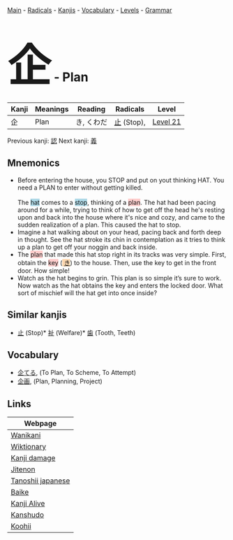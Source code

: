 <style> bigfont {font-size: 100px}</style>
[Main](../README.md) -
[Radicals](../radicals.md) -
[Kanjis](../kanjis.md) -
[Vocabulary](../vocabulary.md) -
[Levels](../levels.md) -
[Grammar](../grammar.md)
# <bigfont> 企</bigfont> - Plan 

| Kanji | Meanings | Reading | Radicals | Level |
| --- | --- | --- | --- | --- |
| 企 | Plan | き, くわだ | [止](../radicals/止.md) (Stop),  | [Level 21](../levels/wk_level21.md) |

Previous kanji: [認](認.md) Next kanji: [義](義.md) 

## Mnemonics
 * Before entering the house, you STOP and put on yout thinking HAT. You need a PLAN to enter without getting killed.<br><br>The <span style="background-color:#ADD8E6"> hat</span> comes to a <span style="background-color:#ADD8E6"> stop</span>, thinking of a <span style="background-color:#ffcccb"> plan</span>. The hat had been pacing around for a while, trying to think of how to get off the head he's resting upon and back into the house where it's nice and cozy, and came to the sudden realization of a plan. This caused the hat to stop.
* Imagine a hat walking about on your head, pacing back and forth deep in thought. See the hat stroke its chin in contemplation as it tries to think up a plan to get off your noggin and back inside.
* The <span style="background-color:#ffcccb"> plan</span> that made this hat stop right in its tracks was very simple. First, obtain the <span style="background-color:#ffcccb"> key</span> (<span style="background-color:#fed8b1"> [き](https://jisho.org/search/き)</span>) to the house. Then, use the key to get in the front door. How simple!
* Watch as the hat begins to grin. This plan is so simple it’s sure to work. Now watch as the hat obtains the key and enters the locked door. What sort of mischief will the hat get into once inside?


## Similar kanjis
 * [止](止.md) (Stop)* [祉](祉.md) (Welfare)* [歯](歯.md) (Tooth, Teeth)


## Vocabulary
 * [企てる](../vocabulary/企.md), (To Plan, To Scheme, To Attempt)
* [企画](../vocabulary/企.md), (Plan, Planning, Project)



## Links 

| Webpage |
| --- |
| [Wanikani          ](https://www.wanikani.com/kanji/企) |
| [Wiktionary        ](https://en.wiktionary.org/wiki/企) |
| [Kanji damage      ](http://www.kanjidamage.com/kanji/search?utf8=✓&q=企) |
| [Jitenon           ](https://jitenon.com/kanji/企) |
| [Tanoshii japanese ](https://www.tanoshiijapanese.com/dictionary/kanji.cfm?k=企) |
| [Baike             ](https://baike.baidu.com/item/企) |
| [Kanji Alive       ](https://app.kanjialive.com/企) |
| [Kanshudo          ](https://www.kanshudo.com/searchmn?q=企) |
| [Koohii            ](https://kanji.koohii.com/study/kanji/企) |
